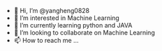 - 👋 Hi, I’m @yangheng0828
- 👀 I’m interested in Machine Learning
- 🌱 I’m currently learning python and JAVA
- 💞️ I’m looking to collaborate on Machine Learning
- 📫 How to reach me ...

<!---
yangheng0828/yangheng0828 is a ✨ special ✨ repository because its `README.md` (this file) appears on your GitHub profile.
You can click the Preview link to take a look at your changes.
--->

